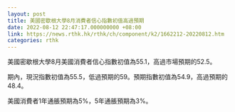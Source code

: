 ```yaml
---
layout: post
title: 美國密歇根大學8月消費者信心指數初值高過預期
date: 2022-08-12 22:47:17.000000000 +08:00
link: https://news.rthk.hk/rthk/ch/component/k2/1662212-20220812.htm
categories: rthk
---
```


美國密歇根大學8月美國消費者信心指數初值為55.1，高過市場預期的52.5。

期內，現況指數初值為55.5，低過預期的59。預期指數初值為54.9，高過預期的48.4。

美國消費者1年通脹預期為5%，5年通脹預期為3%。

